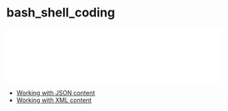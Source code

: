 # bash_shell_coding

![banner](./banner.svg)

* [Working with JSON content](./json)
* [Working with XML content](./xml)
